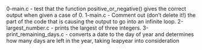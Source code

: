 0-main.c - test that the function positive_or_negative() gives the correct output when given a case of 0.
1-main.c - Comment out (don’t delete it!) the part of the code that is causing the output to go into an infinite loop.
2-largest_number.c - prints the largest of three integers.
3-print_remaining_days.c - converts a date to the day of year and determines how many days are left in the year, taking leapyear into consideration
